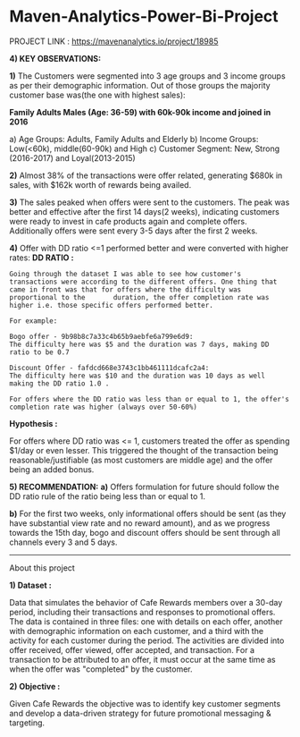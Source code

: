 # Maven-Analytics-Power-Bi-Project

PROJECT LINK : https://mavenanalytics.io/project/18985

**4) KEY OBSERVATIONS:**

**1)** The Customers were segmented into 3 age groups and 3 income groups as per their demographic information. Out of those groups the majority customer base was(the one with highest sales):

**Family Adults Males (Age: 36-59) with 60k-90k income and joined in 2016**

 a) Age Groups: Adults, Family Adults and Elderly
 b) Income Groups: Low(<60k), middle(60-90k) and High
 c) Customer Segment: New, Strong (2016-2017) and Loyal(2013-2015)

**2)** Almost 38% of the transactions were offer related, generating $680k in sales, with $162k worth of rewards being availed.

**3)** The sales peaked when offers were sent to the customers. The peak was better and effective after the first 14 days(2 weeks), indicating customers were ready to invest in cafe products again and complete offers. Additionally offers were sent every 3-5 days after the first 2 weeks.

**4)** Offer with DD ratio <=1 performed better and were converted with higher rates:
    **DD RATIO :**

    Going through the dataset I was able to see how customer's transactions were according to the different offers. One thing that came in front was that for offers where the difficulty was proportional to the       duration, the offer completion rate was higher i.e. those specific offers performed better.
    
    For example:
    
    Bogo offer - 9b98b8c7a33c4b65b9aebfe6a799e6d9:
    The difficulty here was $5 and the duration was 7 days, making DD ratio to be 0.7
    
    Discount Offer - fafdcd668e3743c1bb461111dcafc2a4:
    The difficulty here was $10 and the duration was 10 days as well making the DD ratio 1.0 .
    
    For offers where the DD ratio was less than or equal to 1, the offer's completion rate was higher (always over 50-60%)

**Hypothesis :**

For offers where DD ratio was <= 1, customers treated the offer as spending $1/day or even lesser. This triggered the thought of the transaction being reasonable/justifiable (as most customers are middle age) and the offer being an added bonus.

**5) RECOMMENDATION:**
**a)** Offers formulation for future should follow the DD ratio rule of the ratio being less than or equal to 1.

**b)**  For the first two weeks, only informational offers should be sent (as they have substantial view rate and no reward amount), and as we progress towards the 15th day, bogo and discount offers should be sent through all channels every 3 and 5 days.



--------------------------------------------------------------------------------------------------------------------------------------------------------------------------------------------------------------------


About this project

**1) Dataset :**

Data that simulates the behavior of Cafe Rewards members over a 30-day period, including their transactions and responses to promotional offers. The data is contained in three files: one with details on each offer, another with demographic information on each customer, and a third with the activity for each customer during the period. The activities are divided into offer received, offer viewed, offer accepted, and transaction. For a transaction to be attributed to an offer, it must occur at the same time as when the offer was "completed" by the customer.

**2) Objective :**

Given Cafe Rewards the objective was to identify key customer segments and develop a data-driven strategy for future promotional messaging & targeting.



